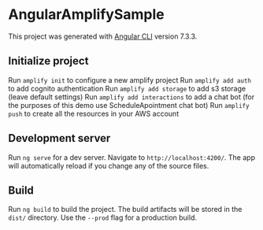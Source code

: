 # AngularAmplifySample

This project was generated with [Angular CLI](https://github.com/angular/angular-cli) version 7.3.3.

## Initialize project

Run `amplify init` to configure a new amplify project
Run `amplify add auth` to add cognito authentication
Run `amplify add storage` to add s3 storage (leave default settings)
Run `amplify add interactions` to add a chat bot (for the purposes of this demo use ScheduleApointment chat bot)
Run `amplify push` to create all the resources in your AWS account
## Development server

Run `ng serve` for a dev server. Navigate to `http://localhost:4200/`. The app will automatically reload if you change any of the source files.

## Build

Run `ng build` to build the project. The build artifacts will be stored in the `dist/` directory. Use the `--prod` flag for a production build.


